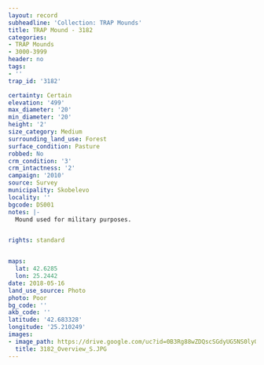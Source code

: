```yaml
---
layout: record
subheadline: 'Collection: TRAP Mounds'
title: TRAP Mound - 3182
categories:
- TRAP Mounds
- 3000-3999
header: no
tags:
- ''
trap_id: '3182'

certainty: Certain
elevation: '499'
max_diameter: '20'
min_diameter: '20'
height: '2'
size_category: Medium
surrounding_land_use: Forest
surface_condition: Pasture
robbed: No
crm_condition: '3'
crm_intactness: '2'
campaign: '2010'
source: Survey
municipality: Skobelevo
locality: ''
bgcode: DS001
notes: |-
  Mound used for military purposes.


rights: standard


maps:
  lat: 42.6285
  lon: 25.2442
date: 2018-05-16
land_use_source: Photo
photo: Poor
bg_code: ''
akb_code: ''
latitude: '42.683328'
longitude: '25.210249'
images:
- image_path: https://drive.google.com/uc?id=0B3Rg88wZDQscSGdyUG5NS0lyQU0
  title: 3182_Overview_S.JPG
---
```

